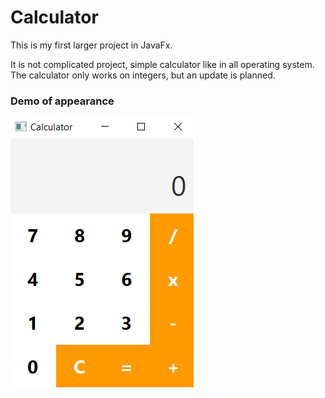 <h1> Calculator </h1>

This is my first larger project in JavaFx. 

It is not complicated project, simple calculator like in all operating system.
The calculator only works on integers, but an update is planned.

<h3> Demo of appearance </h3>
<img src="https://raw.githubusercontent.com/mbalcer/Calculator/master/demo.PNG" alt="demo"/>
